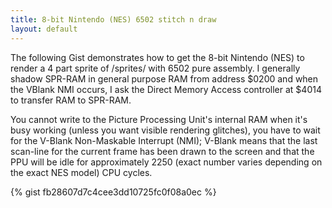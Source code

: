 ```yaml
---
title: 8-bit Nintendo (NES) 6502 stitch n draw
layout: default
---
```


The following Gist demonstrates how to get the 8-bit Nintendo (NES) to render a 4 part sprite of /sprites/ with 6502 pure assembly. I generally shadow SPR-RAM in general purpose RAM from address $0200 and when the VBlank NMI occurs, I ask the Direct Memory Access controller at $4014 to transfer RAM to SPR-RAM.

You cannot write to the Picture Processing Unit's internal RAM when it's busy working (unless you want visible rendering glitches), you have to wait for the V-Blank Non-Maskable Interrupt (NMI); V-Blank means that the last scan-line for the current frame has been drawn to the screen and that the PPU will be idle for approximately 2250 (exact number varies depending on the exact NES model) CPU cycles.

{% gist fb28607d7c4cee3dd10725fc0f08a0ec %}
